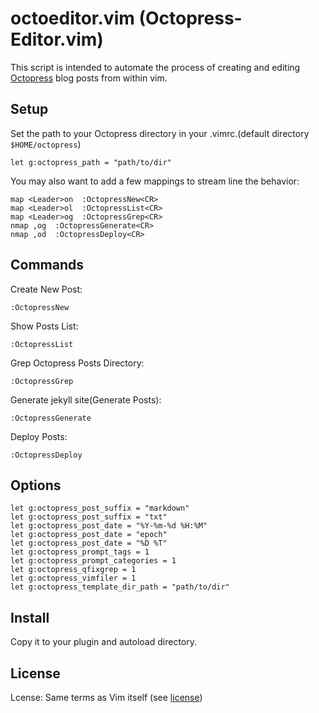 octoeditor.vim (Octopress-Editor.vim)
============

This script is intended to automate the process of creating and editing [Octopress](http://octopress.org/) blog posts from within vim.

Setup
------------
Set the path to your Octopress directory in your .vimrc.(default directory `$HOME/octopress`)

    let g:octopress_path = "path/to/dir"

You may also want to add a few mappings to stream line the behavior:

    map <Leader>on  :OctopressNew<CR>
    map <Leader>ol  :OctopressList<CR>
    map <Leader>og  :OctopressGrep<CR>
    nmap ,og  :OctopressGenerate<CR>
    nmap ,od  :OctopressDeploy<CR>

Commands
------------

Create New Post:

    :OctopressNew

Show Posts List:

    :OctopressList

Grep Octopress Posts Directory:

    :OctopressGrep

Generate jekyll site(Generate Posts):

    :OctopressGenerate

Deploy Posts:

    :OctopressDeploy

Options
------------

    let g:octopress_post_suffix = "markdown"
    let g:octopress_post_suffix = "txt"
    let g:octopress_post_date = "%Y-%m-%d %H:%M"
    let g:octopress_post_date = "epoch"
    let g:octopress_post_date = "%D %T"
    let g:octopress_prompt_tags = 1
    let g:octopress_prompt_categories = 1
    let g:octopress_qfixgrep = 1
    let g:octopress_vimfiler = 1
    let g:octopress_template_dir_path = "path/to/dir"

Install
------------

Copy it to your plugin and autoload directory.

License
------------

Lcense: Same terms as Vim itself (see [license](http://vimdoc.sourceforge.net/htmldoc/uganda.html#license))
